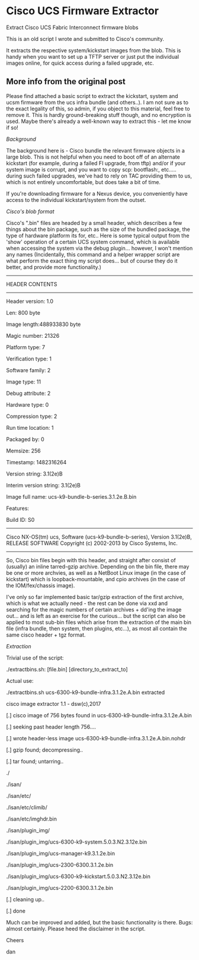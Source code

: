 # Cisco UCS Firmware Extractor
Extract Cisco UCS Fabric Interconnect firmware blobs

This is an old script I wrote and submitted to Cisco's community.

It extracts the respective system/kickstart images from the blob. This is handy when you want to set up a TFTP server or just put the individual images online, for quick access during a failed upgrade, etc.

More info from the original post
--------------------------------


Please find attached a basic script to extract the kickstart, system and ucsm firmware from the ucs infra bundle (and others..).  I am not sure as to the exact legality of this, so admin, if you object to this material, feel free to remove it.  This is hardly ground-breaking stuff though, and no encryption is used.  Maybe there's already a well-known way to extract this - let me know if so!

*Background*

The background here is - Cisco bundle the relevant firmware objects in a large blob.  This is not helpful when you need to boot off of an alternate kickstart (for example, during a failed FI upgrade, from tftp) and/or if your system image is corrupt, and you want to copy scp: bootflash:, etc..... during such failed upgrades, we've had to rely on TAC providing them to us, which is not entirely uncomfortable, but does take a bit of time.

If you're downloading firmware for a Nexus device, you conveniently have access to the individual kickstart/system from the outset.

*Cisco's blob format*

Cisco's ".bin" files are headed by a small header, which describes a few things about the bin package, such as the size of the bundled package, the type of hardware platform its for, etc..  Here is some typical output from the 'show' operation of a certain UCS system command, which is available when accessing the system via the debug plugin... however, I won't mention any names   (Incidentally, this command and a helper wrapper script are what perform the exact thing my script does... but of course they do it better, and provide more functionality.)

**********************************************

HEADER CONTENTS

**********************************************

Header version: 1.0

Len: 800 byte

Image length:488933830 byte

Magic number: 21326

Platform type: 7

Verification type: 1

Software family: 2

Image type: 11

Debug attribute: 2

Hardware type: 0

Compression type: 2

Run time location: 1

Packaged by: 0

Memsize: 256

Timestamp: 1482316264

Version string: 3.1(2e)B

Interim version string: 3.1(2e)B

Image full name: ucs-k9-bundle-b-series.3.1.2e.B.bin

Features:

Build ID: S0

**********************************************

Cisco NX-OS(tm) ucs, Software (ucs-k9-bundle-b-series), Version 3.1(2e)B, RELEASE SOFTWARE Copyright (c) 2002-2013 by Cisco Systems, Inc.

-------------------------------

So, Cisco bin files begin with this header, and straight after consist of (usually) an inline tarred-gzip archive.  Depending on the bin file, there may be one or more archvies, as well as a NetBoot Linux image (in the case of kickstart) which is loopback-mountable, and cpio archives (in the case of the IOM/fex/chassis image).

I've only so far implemented basic tar/gzip extraction of the first archive, which is what we actually need - the rest can be done via xxd and searching for the magic numbers of certain archives + dd'ing the image out... and is left as an exercise for the curious... but the script can also be applied to most sub-bin files which arise from the extraction of the main bin file (infra bundle, then system, then plugins, etc...), as most all contain the same cisco header + tgz format.

*Extraction*

Trivial use of the script:

./extractbins.sh: [file.bin] [directory_to_extract_to]

Actual use:

./extractbins.sh ucs-6300-k9-bundle-infra.3.1.2e.A.bin extracted

cisco image extractor 1.1 - dsw(c),2017

[.] cisco image of 756 bytes found in ucs-6300-k9-bundle-infra.3.1.2e.A.bin

[.] seeking past header length 756....

[.] wrote header-less image ucs-6300-k9-bundle-infra.3.1.2e.A.bin.nohdr

[.] gzip found; decompressing..

[.] tar found; untarring..

./

./isan/

./isan/etc/

./isan/etc/climib/

./isan/etc/imghdr.bin

./isan/plugin_img/

./isan/plugin_img/ucs-6300-k9-system.5.0.3.N2.3.12e.bin

./isan/plugin_img/ucs-manager-k9.3.1.2e.bin

./isan/plugin_img/ucs-2300-6300.3.1.2e.bin

./isan/plugin_img/ucs-6300-k9-kickstart.5.0.3.N2.3.12e.bin

./isan/plugin_img/ucs-2200-6300.3.1.2e.bin

[.] cleaning up..

[.] done

Much can be improved and added, but the basic functionality is there.  Bugs: almost certainly.  Please heed the disclaimer in the script.

Cheers

dan
